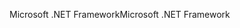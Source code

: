 <span data-ttu-id="aeee7-101">Microsoft .NET Framework</span><span class="sxs-lookup"><span data-stu-id="aeee7-101">Microsoft .NET Framework</span></span>